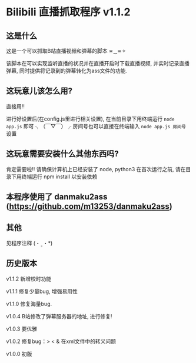 # Bilibili 直播抓取程序 v1.1.2

##  这是什么

这是一个可以抓取B站直播视频和弹幕的脚本 ≖‿≖✧

该脚本在可以实现监听直播的状况并在直播开启时下载直播视频, 并实时记录直播弹幕, 同时提供将记录到的弹幕转化为ass文件的功能.

##  这玩意儿该怎么用?

直接用!!

进行好设置后(在config.js里进行相关设置), 在当前目录下用终端运行 `node app.js` 即可 ╮（￣▽￣）╭
房间号也可以直接在终端输入 `node app.js 房间号` 设置

##  这玩意需要安装什么其他东西吗?

肯定需要啦!!
请确保计算机上已经安装了 node, python3
在首次运行之前, 请在目录下用终端运行 npm install 以安装依赖


##  本程序使用了 danmaku2ass (https://github.com/m13253/danmaku2ass)


##  其他

见程序注释 (・ˍ・*)

##  历史版本

v1.1.2
新增校时功能

v1.1.1
修复少量bug, 增强易用性

v1.1.0
修复海量bug.

v1.0.4
B站修改了弹幕服务器的地址, 进行修复!

v1.0.3
要优雅

v1.0.2
修复bug：> < & 在xml文件中的转义问题

v1.0.0
初版
